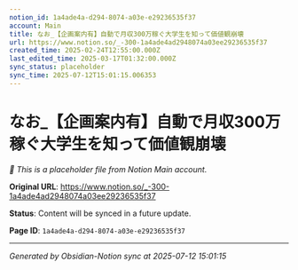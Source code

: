 ```yaml
---
notion_id: 1a4ade4a-d294-8074-a03e-e29236535f37
account: Main
title: なお_【企画案内有】自動で月収300万稼ぐ大学生を知って価値観崩壊
url: https://www.notion.so/_-300-1a4ade4ad2948074a03ee29236535f37
created_time: 2025-02-24T12:55:00.000Z
last_edited_time: 2025-03-17T01:32:00.000Z
sync_status: placeholder
sync_time: 2025-07-12T15:01:15.006353
---
```


# なお_【企画案内有】自動で月収300万稼ぐ大学生を知って価値観崩壊

*🔄 This is a placeholder file from Notion Main account.*

**Original URL**: https://www.notion.so/_-300-1a4ade4ad2948074a03ee29236535f37

**Status**: Content will be synced in a future update.

**Page ID**: `1a4ade4a-d294-8074-a03e-e29236535f37`

---

*Generated by Obsidian-Notion sync at 2025-07-12 15:01:15*
